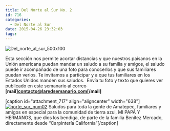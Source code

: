 ```yaml
---
title: Del Norte al Sur No. 2
id: 716
categories:
  - Del Norte al Sur
date: 2015-04-26 23:32:03
tags:
---
```


![Del_norte_al_sur_500x100](http://www.laredsemanario.com/wp-content/uploads/2015/04/Del_norte_al_sur_500x100.png)

Esta sección nos permite acortar distancias y que nuestros paisanos en la Unión americana puedan mandar un saludo a su familia y amigos, el saludo puede ir acompañado de una foto para conocerlos y que sus familiares puedan verlos. Te invitamos a participar y a que tus familiares en los Estados Unidos manden sus saludos.  Envía tu foto y texto que quieres ver publicado en este semanario al correo **[mail]contacto@laredsemanario.com[/mail]**

[caption id="attachment_717" align="aligncenter" width="638"][![norte_sur_num02](http://www.laredsemanario.com/wp-content/uploads/2015/04/norte_sur_num02.jpg)](http://www.laredsemanario.com/wp-content/uploads/2015/04/norte_sur_num02.jpg) Saludos para toda la gente de Amatepec, familiares y amigos en especial para la comunidad de tierra azul, MI PAPÁ Y HERMANOS, que dios los bendiga, de parte de la familia Benítez Mercado, directamente desde “Carpintería California”[/caption]